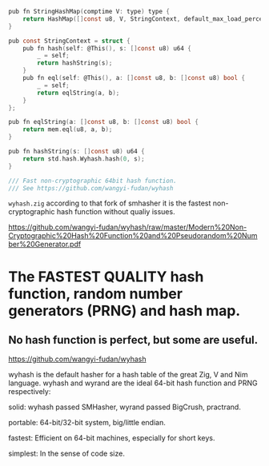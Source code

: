 ```c
pub fn StringHashMap(comptime V: type) type {
    return HashMap([]const u8, V, StringContext, default_max_load_percentage);
}

pub const StringContext = struct {
    pub fn hash(self: @This(), s: []const u8) u64 {
        _ = self;
        return hashString(s);
    }
    pub fn eql(self: @This(), a: []const u8, b: []const u8) bool {
        _ = self;
        return eqlString(a, b);
    }
};

pub fn eqlString(a: []const u8, b: []const u8) bool {
    return mem.eql(u8, a, b);
}

pub fn hashString(s: []const u8) u64 {
    return std.hash.Wyhash.hash(0, s);
}

/// Fast non-cryptographic 64bit hash function.
/// See https://github.com/wangyi-fudan/wyhash
```

`wyhash.zig` according to that fork of smhasher it is the fastest non-cryptographic hash function without qualiy issues. 

https://github.com/wangyi-fudan/wyhash/raw/master/Modern%20Non-Cryptographic%20Hash%20Function%20and%20Pseudorandom%20Number%20Generator.pdf

# The FASTEST QUALITY hash function, random number generators (PRNG) and hash map.
## No hash function is perfect, but some are useful.

https://github.com/wangyi-fudan/wyhash

wyhash is the default hasher for a hash table of the great Zig, V and Nim language.
wyhash and wyrand are the ideal 64-bit hash function and PRNG respectively:

solid: wyhash passed SMHasher, wyrand passed BigCrush, practrand.

portable: 64-bit/32-bit system, big/little endian.

fastest: Efficient on 64-bit machines, especially for short keys.

simplest: In the sense of code size.
